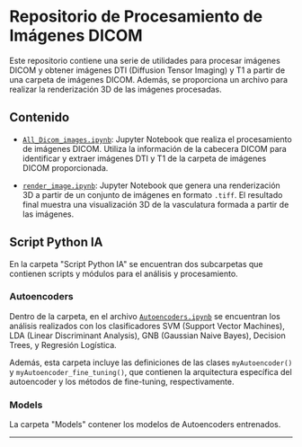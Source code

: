 
# Repositorio de Procesamiento de Imágenes DICOM

Este repositorio contiene una serie de utilidades para procesar imágenes DICOM y obtener imágenes DTI (Diffusion Tensor Imaging) y T1 a partir de una carpeta de imágenes DICOM. Además, se proporciona un archivo para realizar la renderización 3D de las imágenes procesadas.

## Contenido

- [`All_Dicom_images.ipynb`](All_Dicom_images.ipynb): Jupyter Notebook que realiza el procesamiento de imágenes DICOM. Utiliza la información de la cabecera DICOM para identificar y extraer imágenes DTI y T1 de la carpeta de imágenes DICOM proporcionada.

- [`render_image.ipynb`](render_image.ipynb): Jupyter Notebook que genera una renderización 3D a partir de un conjunto de imágenes en formato `.tiff`. El resultado final muestra una visualización 3D de la vasculatura formada a partir de las imágenes.

## Script Python IA

En la carpeta "Script Python IA" se encuentran dos subcarpetas que contienen scripts y módulos para el análisis y procesamiento.

### Autoencoders

Dentro de la carpeta, en el archivo [`Autoencoders.ipynb`](`Script_Python_IA/autoencoders/code/Autoencoders.ipynb`) se encuentran los análisis realizados con los clasificadores SVM (Support Vector Machines), LDA (Linear Discriminant Analysis), GNB (Gaussian Naive Bayes), Decision Trees, y Regresión Logística.

Además, esta carpeta incluye las definiciones de las clases `myAutoencoder()` y `myAutoencoder_fine_tuning()`, que contienen la arquitectura específica del autoencoder y los métodos de fine-tuning, respectivamente.

### Models

La carpeta "Models" contener los modelos de Autoencoders entrenados.

---
